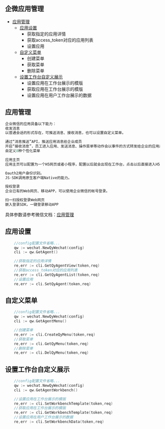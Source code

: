 ## 企微应用管理

- [应用管理](#应用管理)
    - [应用设置](#应用设置)
        - 获取指定的应用详情
        - 获取access_token对应的应用列表
        - 设置应用
    - [自定义菜单](#自定义菜单)
        - 创建菜单
        - 获取菜单
        - 删除菜单
    - [设置工作台自定义展示](#设置工作台自定义展示)
        - 设置应用在工作台展示的模版
        - 获取应用在工作台展示的模版
        - 设置应用在用户工作台展示的数据


## 应用管理

```go
企业微信的应用具备以下能力：
收发消息
以普通会话的形式存在，可推送消息、接收消息，也可以设置自定义菜单。

通过“消息推送”API，推送应用消息给企业成员
开启“接收消息”，员工进入应用、发送消息、操作菜单等动作会以事件的方式转发给企业的应用后台
自定义8种个性化菜单

应用主页
应用主页可以配置为一个H5网页或者小程序，配置以后就会出现在工作台，点击以后直接进入H5网页或者小程序。

Oauth2用户身份识别。
JS-SDK调用原生客户端Native的能力。

授权登录
企业已有的Web网页、移动APP，可以使用企业微信的帐号登录。

扫一扫授权登录Web网页
嵌入登录SDK，一键登录移动APP
```

具体参数请参考微信文档：[应用管理](https://developer.work.weixin.qq.com/document/path/90226)

## 应用设置
```go
    //config配置文件省略...
    qw := wechat.NewQyWechat(config)
    cli := qw.GetAgent()

    //获取指定的应用详情
    re,err := cli.GetQyAgentView(token,req)
    //获取access_token对应的应用列表
    re,err := cli.GetQyAgentList(token,req)
    //设置应用
    re,err := cli.SetQyAgent(token,req)
```

## 自定义菜单
```go
    //config配置文件省略...
    qw := wechat.NewQyWechat(config)
    cli := qw.GetAgentMenu()

    //创建菜单
    re,err := cli.CreateQyMenu(token,req)
    //获取菜单
    re,err := cli.GetQyMenu(token,req)
    //删除菜单
    re,err := cli.DelQyMenu(token,req)

```

## 设置工作台自定义展示
```go
    //config配置文件省略...
    qw := wechat.NewQyWechat(config)
    cli := qw.GetAgentWorkbench()

    //设置应用在工作台展示的模版
    re,err := cli.SetWorkbenchTemplate(token,req)
    //获取应用在工作台展示的模版
    re,err := cli.GetWorkbenchTemplate(token,req)
    //设置应用在用户工作台展示的数据
    re,err := cli.SetWorkbenchData(token,req)

```






